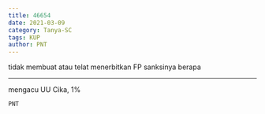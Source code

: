 ```yaml
---
title: 46654
date: 2021-03-09
category: Tanya-SC
tags: KUP
author: PNT
---
```


tidak membuat atau telat menerbitkan FP sanksinya berapa

---

mengacu UU Cika, 1%

`PNT`
